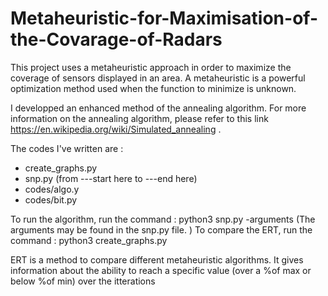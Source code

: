 # Metaheuristic-for-Maximisation-of-the-Covarage-of-Radars

This project uses a metaheuristic approach in order to maximize the coverage of sensors displayed in an area. 
A metaheuristic is a powerful optimization method used when the function to minimize is unknown.

I developped an enhanced method of the annealing algorithm. For more information on the annealing algorithm, please refer to this link https://en.wikipedia.org/wiki/Simulated_annealing .

The codes I've written are : 
- create_graphs.py
- snp.py (from ---start here to ---end here) 
- codes/algo.y
- codes/bit.py

To run the algorithm, run the command : python3 snp.py -arguments  (The arguments may be found in the snp.py file. )
To compare the ERT, run the command : python3 create_graphs.py

ERT is a method to compare different metaheuristic algorithms. It gives information about the ability to reach a specific value (over a %of max or below %of min) over the itterations 

